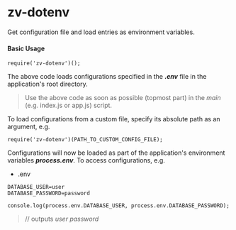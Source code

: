 # zv-dotenv
Get configuration file and load entries as environment variables.

#### Basic Usage
```
require('zv-dotenv')();
```
The above code loads configurations specified in the ***.env*** file in the application's root directory.
> Use the above code as soon as possible (topmost part) in the *main* (e.g. index.js or app.js) script.

To load configurations from a custom file, specify its absolute path as an argument, e.g.
```
require('zv-dotenv')(PATH_TO_CUSTOM_CONFIG_FILE);
```

Configurations will now be loaded as part of the application's environment variables ***process.env***. To access configurations, e.g. 

- .env
```
DATABASE_USER=user
DATABASE_PASSWORD=password
```

```
console.log(process.env.DATABASE_USER, process.env.DATABASE_PASSWORD);
```
 > // outputs *user password*
